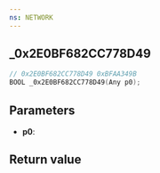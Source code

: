```yaml
---
ns: NETWORK
---
```

## _0x2E0BF682CC778D49

```c
// 0x2E0BF682CC778D49 0xBFAA349B
BOOL _0x2E0BF682CC778D49(Any p0);
```


## Parameters
* **p0**: 

## Return value

